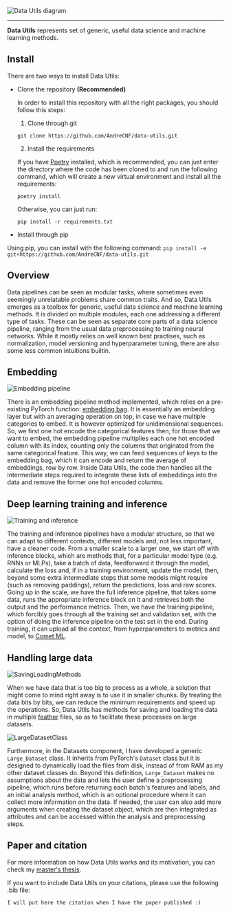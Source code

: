 ![Data Utils diagram](https://raw.githubusercontent.com/AndreCNF/data-utils/master/docs/images/DataUtilsMap.png)

---

**Data Utils** represents set of generic, useful data science and machine learning methods.

## Install

There are two ways to install Data Utils:

* Clone the repository **(Recommended)**

  In order to install this repository with all the right packages, you should follow this steps:

  1. Clone through git

  ```
  git clone https://github.com/AndreCNF/data-utils.git
  ```

  2. Install the requirements

  If you have [Poetry](https://python-poetry.org/) installed, which is recommended, you can just enter the directory where the code has been cloned to and run the following command, which will create a new virtual environment and install all the requirements:

  ```
  poetry install
  ```

  Otherwise, you can just run:

  ```
  pip install -r requirements.txt
  ```

* Install through pip

Using pip, you can install with the following command:
`pip install -e git+https://github.com/AndreCNF/data-utils.git`

## Overview

Data pipelines can be seen as modular tasks, where sometimes even seemingly unrelatable problems share common traits. And so, Data Utils emerges as a toolbox for generic, useful data science and machine learning methods. It is divided on multiple modules, each one addressing a different type of tasks. These can be seen as separate core parts of a data science pipeline, ranging from the usual data preprocessing to training neural networks. While it mostly relies on well known best practises, such as normalization, model versioning and hyperparameter tuning, there are also some less common intuitions builtin.

## Embedding

![Embedding pipeline](https://raw.githubusercontent.com/AndreCNF/data-utils/master/docs/images/EmbeddingPipeline.png)

There is an embedding pipeline method implemented, which relies on a pre-existing PyTorch function: [embedding bag](https://pytorch.org/docs/stable/generated/torch.nn.EmbeddingBag.html). It is essentially an embedding layer but with an averaging operation on top, in case we have multiple categories to embed. It is however optimized for unidimensional sequences. So, we first one hot encode the categorical features then, for those that we want to embed, the embedding pipeline multiplies each one hot encoded column with its index, counting only the columns that originated from the same categorical feature. This way, we can feed sequences of keys to the embedding bag, which it can encode and return the average of embeddings, row by row. Inside Data Utils, the code then handles all the intermediate steps required to integrate these lists of embeddings into the data and remove the former one hot encoded columns.

## Deep learning training and inference

![Training and inference](https://raw.githubusercontent.com/AndreCNF/data-utils/master/docs/images/TrainingInferencePipelines.png)

The training and inference pipelines have a modular structure, so that we can adapt to different contexts, different models and, not less important, have a cleaner code. From a smaller scale to a larger one, we start off with inference blocks, which are methods that, for a particular model type (e.g. RNNs or MLPs), take a batch of data, feedforward it through the model, calculate the loss and, if in a training environment, update the model, then, beyond some extra intermediate steps that some models might require (such as removing paddings), return the predictions, loss and raw scores. Going up in the scale, we have the full inference pipeline, that takes some data, runs the appropriate inference block on it and retrieves both the output and the performance metrics. Then, we have the training pipeline, which forcibly goes through all the training set and validation set, with the option of doing the inference pipeline on the test set in the end. During training, it can upload all the context, from hyperparameters to metrics and model, to [Comet ML](https://www.comet.ml/).

## Handling large data

![SavingLoadingMethods](https://raw.githubusercontent.com/AndreCNF/data-utils/master/docs/images/SavingLoadingMethods.png)

When we have data that is too big to process as a whole, a solution that might come to mind right away is to use it in smaller chunks. By treating the data bits by bits, we can reduce the minimum requirements and speed up the operations. So, Data Utils has methods for saving and loading the data in multiple [feather](https://arrow.apache.org/docs/python/feather.html) files, so as to facilitate these processes on large datasets.

![LargeDatasetClass](https://raw.githubusercontent.com/AndreCNF/data-utils/master/docs/images/LargeDatasetClass.png)

Furthermore, in the Datasets component, I have developed a generic `Large_Dataset` class. It inherits from PyTorch's `Dataset` class but it is designed to dynamically load the files from disk, instead of from RAM as my other dataset classes do. Beyond this definition, `Large_Dataset` makes no assumptions about the data and lets the user define a preprocessing pipeline, which runs before returning each batch's features and labels, and an initial analysis method, which is an optional procedure where it can collect more information on the data. If needed, the user can also add more arguments when creating the dataset object, which are then integrated as attributes and can be accessed within the analysis and preprocessing steps.

## Paper and citation

For more information on how Data Utils works and its motivation, you can check my [master's thesis](http://andrecnf.github.io/master-thesis).

If you want to include Data Utils on your citations, please use the following .bib file:

```
I will put here the citation when I have the paper published :)
```
